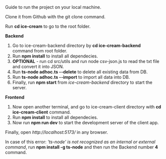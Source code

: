 Guide to run the project on your local machine.

Clone it from Github with the git clone command.

Run **cd ice-cream** to go to the root folder.

**Backend**
1. Go to ice-cream-backend directory by **cd ice-cream-backend** command from root folder.
2. Run **npm install** to install all dependecies.
3. **OPTIONAL** - run cd src/utils and run node csv-json.js to read the txt file and convert it into JSON.
4. Run **ts-node adhoc.ts --delete** to delete all existing data from DB.
5. Run **ts-node adhoc.ts --import** to import all data into DB.
6. Finally, run **npm start** from _ice-cream-backend_ directory to start the server.

**Frontend**
1. Now open another terminal, and go to ice-cream-client directory with **cd ice-cream-client** command.
2. Run **npm install** to install all dependecies.
3. Now run **npm run dev** to start the development server of the client app.

Finally, open _http://localhost:5173/_ in any browser.

In case of this error: _'ts-node' is not recognized as an internal or external command_, run **npm install -g ts-node** and then run the Backend number **4** command.
